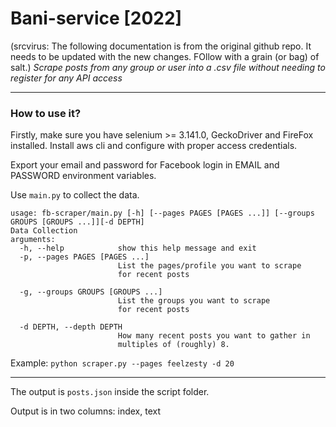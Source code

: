 # Bani-service [2022]
(srcvirus: The following documentation is from the original github repo. It needs to be updated with the new changes. FOllow with a grain (or bag) of salt.)
_Scrape posts from any group or user into a .csv file without needing to register for any API access_

____

### How to use it?

Firstly, make sure you have selenium >= 3.141.0, GeckoDriver and FireFox installed. Install aws cli and configure with proper access credentials.

Export your email and password for Facebook login in EMAIL and PASSWORD environment variables.

Use `main.py` to collect the data. 
```
usage: fb-scraper/main.py [-h] [--pages PAGES [PAGES ...]] [--groups GROUPS [GROUPS ...]][-d DEPTH]
Data Collection
arguments:
  -h, --help            show this help message and exit
  -p, --pages PAGES [PAGES ...]
                        List the pages/profile you want to scrape
                        for recent posts
  
  -g, --groups GROUPS [GROUPS ...]
                        List the groups you want to scrape
                        for recent posts
  
  -d DEPTH, --depth DEPTH
                        How many recent posts you want to gather in
                        multiples of (roughly) 8.
```
Example: ```python scraper.py --pages feelzesty -d 20```
____
The output is `posts.json` inside the script folder.

Output is in two columns: index, text
